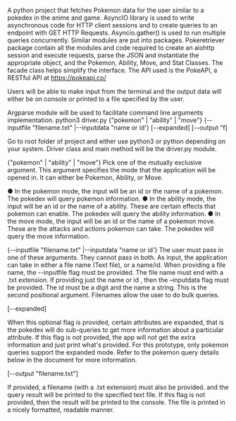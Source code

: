 A python project that fetches Pokemon data for the user similar to a pokedex in the anime and game. AsyncIO library is used to write asynchronous code for HTTP client sessions and to create queries to an endpoint with GET HTTP Requests. Asyncio.gather() is used to run multiple queries concurrently. Similar modules are put into packages. Pokeretriever package contain all the modules and code required to create an aiohttp session and execute requests, parse the JSON and instantiate the appropriate object, and the Pokemon, Ability, Move, and Stat Classes. The facade class helps simplify the interface. The API used is the PokeAPI, a RESTful API at https://pokeapi.co/

Users will be able to make input from the terminal and the output data will either be on console or printed to a file specified by the user.

Argparse module will be used to facilitate command line arguments implementation.
python3 driver.py {"pokemon" | "ability" | "move"} {--inputfile "filename.txt" |--inputdata "name or id'} [--expanded] [--output "f]

Go to root folder of project and either use python3 or python depending on your system. Driver class and main method will be the driver.py module.

{"pokemon" | "ability" | "move"}
Pick one of the mutually exclusive argument. This argument specifies the mode that the application will be opened in. It can either be Pokemon, Ability, or Move.

●	In the pokemon mode, the input will be an id or the name of a pokemon. The pokedex will query pokemon information.
●	In the ability mode, the input will be an id or the name of a ability. These are certain effects that pokemon can enable. The pokedex will query the ability information.
●	In the move mode, the input will be an id or the name of a pokemon move. These are the attacks and actions pokemon can take. The pokedex will query the move information.

{--inputfile "filename.txt" |--inputdata "name or id'}
The user must pass in one of these arguments. They cannot pass in both. As input, the application can take in either a file name (Text file), or a name/id. When providing a file name, the --inputfile flag must be provided. The file name must end with a .txt extension. If providing just the name or id , then the –inputdata flag must be provided. The id must be a digit and the name a string. This is the second positional argument. Filenames allow the user to do bulk queries.

[--expanded]

When this optional flag is provided, certain attributes are expanded, that is the pokedex will do sub-queries to get more information about a particular attribute.  If this flag is not provided, the app will not get the extra information and just print what's provided.
For this prototype, only pokemon queries support the expanded mode. Refer to the pokemon query details below in the document for more information.

[--output "filename.txt"]

If provided, a filename (with a .txt extension) must also be provided. and the query result will be printed to the specified text file.  If this flag is not provided, then the result will be printed to the console. The file is printed in a nicely formatted, readable manner.